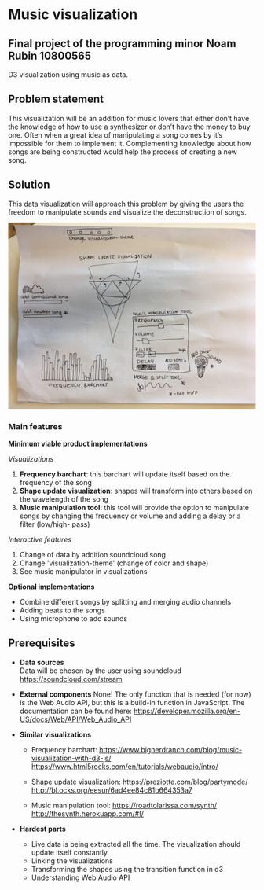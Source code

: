 # Music visualization 
## Final project of the programming minor Noam Rubin 10800565
D3 visualization using music as data.

## Problem statement
This visualization will be an addition for music lovers that either don’t have the knowledge of how to use a synthesizer or don’t have the money to buy one. Often when a great idea of manipulating a song comes by it’s impossible for them to implement it. Complementing knowledge about how songs are being constructed would help the process of creating a new song.

## Solution
This data visualization will approach this problem by giving the users the freedom to manipulate sounds and visualize the deconstruction of songs.

![](https://github.com/noamrubin22/finalproject/blob/master/doc/sketchy.jpg) 

### Main features
**Minimum viable product implementations**

 *Visualizations*
  1. **Frequency barchart**: this barchart will update itself based on the frequency of the song
  2. **Shape update visualization**: shapes will transform into others based on the wavelength of the song
  3. **Music manipulation tool**: this tool will provide the option to manipulate songs by changing the frequency or volume and adding a delay or a filter (low/high- pass)

 *Interactive features*
  1. Change of data by addition soundcloud song 
  2. Change 'visualization-theme' (change of color and shape)
  3. See music manipulator in visualizations
  
**Optional implementations**
  * Combine different songs by splitting and merging audio channels
  * Adding beats to the songs
  * Using microphone to add sounds 

## Prerequisites
* **Data sources**  
  Data will be chosen by the user using soundcloud 
  https://soundcloud.com/stream 
  
* **External components**
  None! The only function that is needed (for now) is the Web Audio API, but this is a build-in function in JavaScript. The     documentation can be found here: https://developer.mozilla.org/en-US/docs/Web/API/Web_Audio_API

* **Similar visualizations** 
  * Frequency barchart: 
      https://www.bignerdranch.com/blog/music-visualization-with-d3-js/  
      https://www.html5rocks.com/en/tutorials/webaudio/intro/ 
  
  * Shape update visualization: 
      https://preziotte.com/blog/partymode/ 
      http://bl.ocks.org/eesur/6ad4ee84c81b664353a7 
 
  * Music manipulation tool: 
      https://roadtolarissa.com/synth/ 
      http://thesynth.herokuapp.com/#!/
      
* **Hardest parts** 
  * Live data is being extracted all the time. The visualization should update itself constantly. 
  * Linking the visualizations
  * Transforming the shapes using the transition function in d3
  * Understanding Web Audio API 
   

